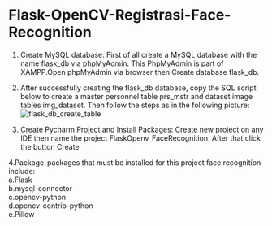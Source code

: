 # Flask-OpenCV-Registrasi-Face-Recognition
1. Create MySQL database:  First of all create a MySQL database with the name flask_db via phpMyAdmin. This PhpMyAdmin is part of XAMPP.Open phpMyAdmin via browser then Create database flask_db.

2. After successfully creating the flask_db database, copy the SQL script below to create a master personnel table prs_mstr and dataset image tables img_dataset. Then follow the steps as in the following picture:![flask_db_create_table](https://github.com/md-irfan-hasan-fahim/Flask-OpenCV-Registrasi-Face-Recognition/assets/81842071/88d11aaa-3457-402c-b477-89a7b4e6346e)

3. Create Pycharm Project and Install Packages:   Create new project on any IDE then name the project FlaskOpenv_FaceRecognition. After that click the button Create

4.Package-packages that must be installed for this project face recognition include:<br>
  a.Flask<br>
  b.mysql-connector<br>
  c.opencv-python<br>
  d.opencv-contrib-python<br>
  e.Pillow<br>

